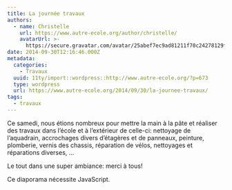 ```yaml
---
title: La journée travaux
authors:
  - name: Christelle
    url: https://www.autre-ecole.org/author/christelle/
    avatarUrl: >-
      https://secure.gravatar.com/avatar/25abef7ec9ad81211f70c24278129fd2?s=96&d=mm&r=g
date: 2014-09-30T12:16:46.000Z
metadata:
  categories:
    - Travaux
  uuid: 11ty/import::wordpress::http://www.autre-ecole.org/?p=673
  type: wordpress
  url: https://www.autre-ecole.org/2014/09/30/la-journee-travaux/
tags:
  - travaux
---
```

Ce samedi, nous étions nombreux pour mettre la main à la pâte et réaliser des travaux dans l’école et à l’extérieur de celle-ci: nettoyage de l’aquadrain, accrochages divers d’étagères et de panneaux, peinture, plomberie, vernis des chassis, réparation de vélos, nettoyages et réparations diverses, …

Le tout dans une super ambiance: merci à tous!

Ce diaporama nécessite JavaScript.